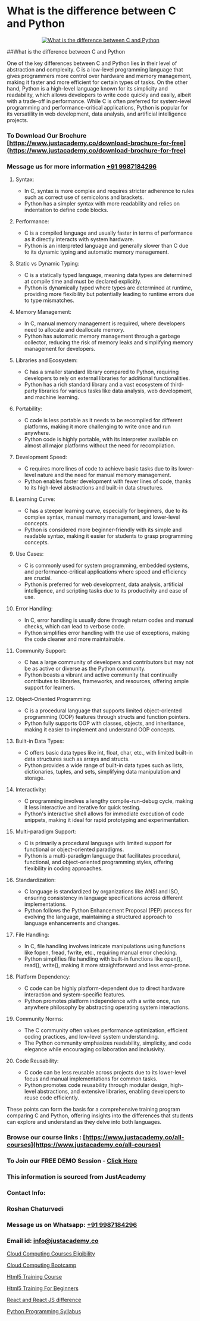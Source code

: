 # What is the difference between C and Python

<p align="center">
  <a href="https://justacademy.co/course-detail/python-training">
    <img src="https://justacademy.co/storage2/course_image/1709713400_course_image.webp" alt="What is the difference between C and Python">
  </a>
</p>
##What is the difference between C and Python

One of the key differences between C and Python lies in their level of abstraction and complexity. C is a low-level programming language that gives programmers more control over hardware and memory management, making it faster and more efficient for certain types of tasks. On the other hand, Python is a high-level language known for its simplicity and readability, which allows developers to write code quickly and easily, albeit with a trade-off in performance. While C is often preferred for system-level programming and performance-critical applications, Python is popular for its versatility in web development, data analysis, and artificial intelligence projects.
### To Download Our Brochure [https://www.justacademy.co/download-brochure-for-free](https://www.justacademy.co/download-brochure-for-free)
### Message us for more information [+91 9987184296](https://api.whatsapp.com/send?phone=919987184296)
1) Syntax: 
   - In C, syntax is more complex and requires stricter adherence to rules such as correct use of semicolons and brackets.
   - Python has a simpler syntax with more readability and relies on indentation to define code blocks.

2) Performance:
   - C is a compiled language and usually faster in terms of performance as it directly interacts with system hardware.
   - Python is an interpreted language and generally slower than C due to its dynamic typing and automatic memory management.

3) Static vs Dynamic Typing:
   - C is a statically typed language, meaning data types are determined at compile time and must be declared explicitly.
   - Python is dynamically typed where types are determined at runtime, providing more flexibility but potentially leading to runtime errors due to type mismatches.

4) Memory Management: 
   - In C, manual memory management is required, where developers need to allocate and deallocate memory.
   - Python has automatic memory management through a garbage collector, reducing the risk of memory leaks and simplifying memory management for developers.

5) Libraries and Ecosystem:
   - C has a smaller standard library compared to Python, requiring developers to rely on external libraries for additional functionalities.
   - Python has a rich standard library and a vast ecosystem of third-party libraries for various tasks like data analysis, web development, and machine learning.

6) Portability:
   - C code is less portable as it needs to be recompiled for different platforms, making it more challenging to write once and run anywhere.
   - Python code is highly portable, with its interpreter available on almost all major platforms without the need for recompilation.

7) Development Speed:
   - C requires more lines of code to achieve basic tasks due to its lower-level nature and the need for manual memory management.
   - Python enables faster development with fewer lines of code, thanks to its high-level abstractions and built-in data structures.

8) Learning Curve:
   - C has a steeper learning curve, especially for beginners, due to its complex syntax, manual memory management, and lower-level concepts.
   - Python is considered more beginner-friendly with its simple and readable syntax, making it easier for students to grasp programming concepts.

9) Use Cases:
   - C is commonly used for system programming, embedded systems, and performance-critical applications where speed and efficiency are crucial.
   - Python is preferred for web development, data analysis, artificial intelligence, and scripting tasks due to its productivity and ease of use.

10) Error Handling:
    - In C, error handling is usually done through return codes and manual checks, which can lead to verbose code.
    - Python simplifies error handling with the use of exceptions, making the code cleaner and more maintainable.

11) Community Support:
    - C has a large community of developers and contributors but may not be as active or diverse as the Python community.
    - Python boasts a vibrant and active community that continually contributes to libraries, frameworks, and resources, offering ample support for learners.

12) Object-Oriented Programming:
    - C is a procedural language that supports limited object-oriented programming (OOP) features through structs and function pointers.
    - Python fully supports OOP with classes, objects, and inheritance, making it easier to implement and understand OOP concepts.

13) Built-in Data Types:
    - C offers basic data types like int, float, char, etc., with limited built-in data structures such as arrays and structs.
    - Python provides a wide range of built-in data types such as lists, dictionaries, tuples, and sets, simplifying data manipulation and storage.

14) Interactivity:
    - C programming involves a lengthy compile-run-debug cycle, making it less interactive and iterative for quick testing.
    - Python's interactive shell allows for immediate execution of code snippets, making it ideal for rapid prototyping and experimentation.

15) Multi-paradigm Support:
    - C is primarily a procedural language with limited support for functional or object-oriented paradigms.
    - Python is a multi-paradigm language that facilitates procedural, functional, and object-oriented programming styles, offering flexibility in coding approaches.

16) Standardization:
    - C language is standardized by organizations like ANSI and ISO, ensuring consistency in language specifications across different implementations.
    - Python follows the Python Enhancement Proposal (PEP) process for evolving the language, maintaining a structured approach to language enhancements and changes.

17) File Handling:
    - In C, file handling involves intricate manipulations using functions like fopen, fread, fwrite, etc., requiring manual error checking.
    - Python simplifies file handling with built-in functions like open(), read(), write(), making it more straightforward and less error-prone.

18) Platform Dependency:
    - C code can be highly platform-dependent due to direct hardware interaction and system-specific features.
    - Python promotes platform independence with a write once, run anywhere philosophy by abstracting operating system interactions.

19) Community Norms:
    - The C community often values performance optimization, efficient coding practices, and low-level system understanding.
    - The Python community emphasizes readability, simplicity, and code elegance while encouraging collaboration and inclusivity.

20) Code Reusability:
    - C code can be less reusable across projects due to its lower-level focus and manual implementations for common tasks.
    - Python promotes code reusability through modular design, high-level abstractions, and extensive libraries, enabling developers to reuse code efficiently.

These points can form the basis for a comprehensive training program comparing C and Python, offering insights into the differences that students can explore and understand as they delve into both languages.

### Browse our course links : [https://www.justacademy.co/all-courses](https://www.justacademy.co/all-courses) 
### To Join our FREE DEMO Session - [Click Here](https://www.justacademy.co/register-for-course-demo)


### This information is sourced from JustAcademy
### Contact Info:
### Roshan Chaturvedi
### Message us on Whatsapp: [+91 9987184296](https://api.whatsapp.com/send?phone=919987184296)
### Email id: [info@justacademy.co](mailto:info@justacademy.co)
                
[Cloud Computing Courses Eligibility](https://www.linkedin.com/pulse/cloud-computing-course-description-justacademy-beangaluru-9kvxc?trackingId=4mrmhPCxaIOvTP%2FdLezrNw%3D%3D&lipi=urn%3Ali%3Apage%3Ad_flagship3_company_admin%3B2qwrzgiWQzeuI91QF0QA9w%3D%3D)

[Cloud Computing Bootcamp](https://www.linkedin.com/pulse/cloud-computing-bootcamp-justacademy-berlin-abvoc?trackingId=dnJVXDl2%2BoR%2BOdm9YDRjMA%3D%3D&lipi=urn%3Ali%3Apage%3Ad_flagship3_company_admin%3BYf0bh%2BAUR9ioxIsyYDfCpA%3D%3D)

[Html5 Training Course](https://medium.com/@akanshapatil/html5-training-course-a7cd91452805)

[Html5 Training For Beginners](https://medium.com/@ranepooja/html5-training-for-beginners-a30f7772b2b6)

[React and React JS difference](https://justacademyin.github.io/justacademy/react-and-react-js-difference)

[Python Programming Syllabus](https://justacademyin.github.io/justacademy/python-programming-syllabus)

